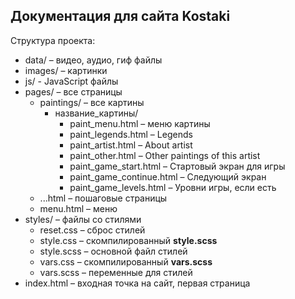 ## Документация для сайта Kostaki

Структура проекта:

- data/ – видео, аудио, гиф файлы
- images/ – картинки
- js/ - JavaScript файлы
- pages/ – все страницы
  - paintings/ – все картины
    - название_картины/
      - paint_menu.html – меню картины
      - paint_legends.html – Legends
      - paint_artist.html – About artist
      - paint_other.html – Other paintings of this artist
      - paint_game_start.html – Стартовый экран для игры
      - paint_game_continue.html – Следующий экран
      - paint_game_levels.html – Уровни игры, если есть
  - ...html – пошаговые страницы
  - menu.html – меню
- styles/ – файлы со стилями
  - reset.css – сброс стилей
  - style.css – скомпилированный **style.scss**
  - style.scss – основной файл стилей
  - vars.css – скомпилированный **vars.scss**
  - vars.scss – переменные для стилей
- index.html – входная точка на сайт, первая страница
